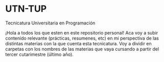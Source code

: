 # UTN-TUP
Tecnicatura Universitaria en Programación 

¡Hola a todos los que esten en este repositorio personal!
Aca voy a subir contenido relevante (prácticas, resumenes, etc) en mi perspectiva de las distintas
materias con la que cuenta esta tecnicatura. Voy a dividir en carpetas con los nombres de las materias que vaya cursando a partir del tercer
cutarimestre (último año).
